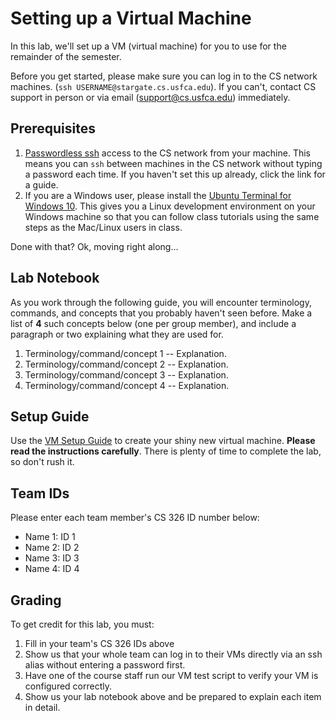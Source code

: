 # Setting up a Virtual Machine

In this lab, we'll set up a VM (virtual machine) for you to use for the
remainder of the semester.

Before you get started, please make sure you can log in to the CS network
machines. (`ssh USERNAME@stargate.cs.usfca.edu`). If you can't, contact
CS support in person or via email (support@cs.usfca.edu) immediately.

## Prerequisites
1. [Passwordless ssh](https://www.cs.usfca.edu/~mmalensek/cs326/schedule/materials/ssh.html)
   access to the CS network from your machine. This means you can `ssh` between machines
   in the CS network without typing a password each time. If you haven't set this up already, click the link for a guide.
2. If you are a Windows user, please install the
   [Ubuntu Terminal for Windows 10](https://tutorials.ubuntu.com/tutorial/tutorial-ubuntu-on-windows#0).
   This gives you a Linux development environment on your Windows machine so
   that you can follow class tutorials using the same steps as the Mac/Linux
   users in class.

Done with that? Ok, moving right along...


## Lab Notebook

As you work through the following guide, you will encounter terminology, commands,
and concepts that you probably haven't seen before. Make a list of **4** such
concepts below (one per group member), and include a paragraph or two explaining
what they are used for.

1. Terminology/command/concept 1 -- Explanation.
2. Terminology/command/concept 2 -- Explanation.
3. Terminology/command/concept 3 -- Explanation.
4. Terminology/command/concept 4 -- Explanation.


## Setup Guide

Use the [VM Setup Guide](https://www.cs.usfca.edu/~mmalensek/cs326/schedule/materials/vm-setup.html)
to create your shiny new virtual machine. **Please read the instructions
carefully**. There is plenty of time to complete the lab, so don't rush it.

## Team IDs

Please enter each team member's CS 326 ID number below:

* Name 1: ID 1
* Name 2: ID 2
* Name 3: ID 3
* Name 4: ID 4

## Grading

To get credit for this lab, you must:

1. Fill in your team's CS 326 IDs above
2. Show us that your whole team can log in to their VMs directly via
   an ssh alias without entering a password first.
3. Have one of the course staff run our VM test script to verify your VM is
   configured correctly.
4. Show us your lab notebook above and be prepared to explain each item in detail.


